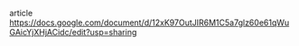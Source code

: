 article  https://docs.google.com/document/d/12xK97OutJIR6M1C5a7glz60e61qWuGAicYjXHjACidc/edit?usp=sharing